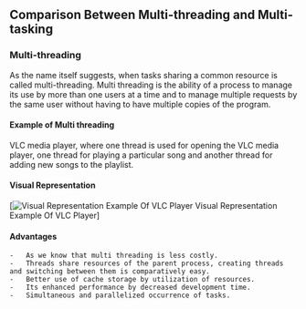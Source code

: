 ## Comparison Between Multi-threading and Multi-tasking

### Multi-threading
As the name itself suggests, when tasks sharing a common resource is called multi-threading.
Multi threading is the ability of a process to manage its use by more than one users at a time and to manage multiple requests by the same user without having to have multiple copies of the program.

#### Example of Multi threading
VLC media player, where one thread is used for opening the VLC media player, one thread for playing a particular song and another thread for adding new songs to the playlist.

#### Visual Representation
[![Visual Representation Example Of VLC Player](https://media.geeksforgeeks.org/wp-content/cdn-uploads/vlc.jpg) Visual Representation Example Of VLC Player]

#### Advantages
    -   As we know that multi threading is less costly.
    -   Threads share resources of the parent process, creating threads and switching between them is comparatively easy.
    -   Better use of cache storage by utilization of resources.
    -   Its enhanced performance by decreased development time.
    -   Simultaneous and parallelized occurrence of tasks.